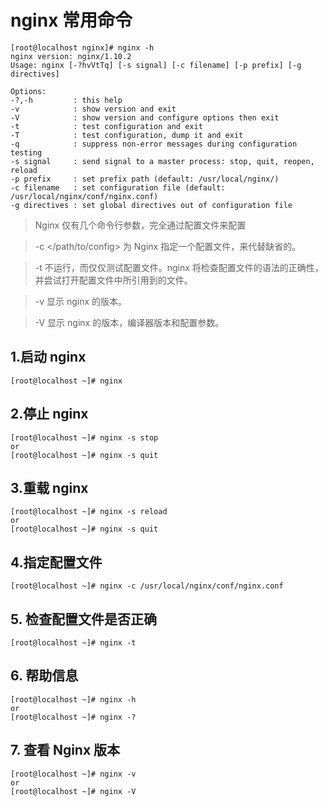 #  nginx 常用命令 
    [root@localhost nginx]# nginx -h
    nginx version: nginx/1.10.2
    Usage: nginx [-?hvVtTq] [-s signal] [-c filename] [-p prefix] [-g directives]

    Options:
    -?,-h         : this help
    -v            : show version and exit
    -V            : show version and configure options then exit
    -t            : test configuration and exit
    -T            : test configuration, dump it and exit
    -q            : suppress non-error messages during configuration testing
    -s signal     : send signal to a master process: stop, quit, reopen, reload
    -p prefix     : set prefix path (default: /usr/local/nginx/)
    -c filename   : set configuration file (default: /usr/local/nginx/conf/nginx.conf)
    -g directives : set global directives out of configuration file
> Nginx 仅有几个命令行参数，完全通过配置文件来配置

> -c </path/to/config> 为 Nginx 指定一个配置文件，来代替缺省的。

> -t 不运行，而仅仅测试配置文件。nginx 将检查配置文件的语法的正确性，并尝试打开配置文件中所引用到的文件。

> -v 显示 nginx 的版本。

> -V 显示 nginx 的版本，编译器版本和配置参数。    

## 1.启动 nginx
    [root@localhost ~]# nginx

## 2.停止 nginx
    [root@localhost ~]# nginx -s stop  
    or  
    [root@localhost ~]# nginx -s quit
## 3.重载  nginx
    [root@localhost ~]# nginx -s reload  
    or  
    [root@localhost ~]# nginx -s quit
## 4.指定配置文件
    [root@localhost ~]# nginx -c /usr/local/nginx/conf/nginx.conf
## 5. 检查配置文件是否正确
    [root@localhost ~]# nginx -t
## 6. 帮助信息
    [root@localhost ~]# nginx -h  
    or  
    [root@localhost ~]# nginx -?
## 7. 查看 Nginx 版本
    [root@localhost ~]# nginx -v
    or
    [root@localhost ~]# nginx -V